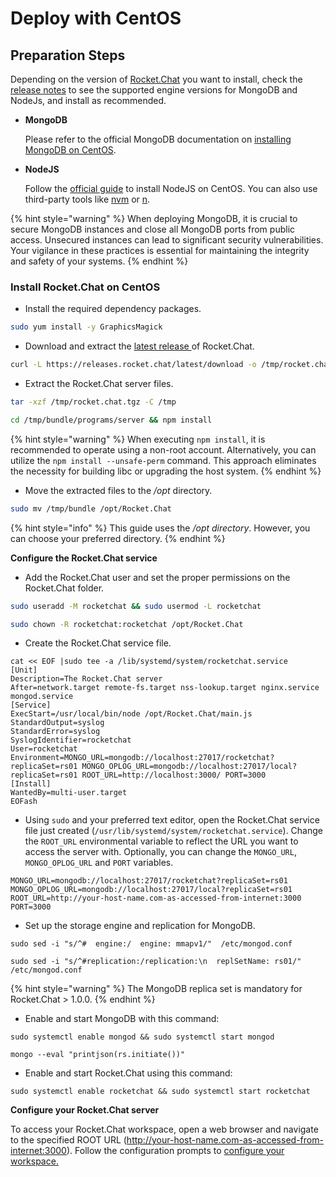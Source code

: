 # Deploy with CentOS

## Preparation Steps

Depending on the version of [Rocket.Chat](https://rocket.chat/) you want to install, check the [release notes](https://github.com/RocketChat/Rocket.Chat/releases) to see the supported engine versions for MongoDB and NodeJs, and install as recommended.&#x20;

*   **MongoDB**

    Please refer to the official MongoDB documentation on [installing MongoDB on CentOS](https://www.mongodb.com/docs/manual/tutorial/install-mongodb-on-red-hat/).&#x20;
*   **NodeJS**

    Follow the [official guide](https://nodejs.org/en/download/package-manager/#centos-fedora-and-red-hat-enterprise-linux) to install NodeJS on CentOS. You can also use third-party tools like [nvm](https://github.com/nvm-sh/nvm#installing-and-updating) or [n](https://www.npmjs.com/package/n).

{% hint style="warning" %}
When deploying MongoDB, it is crucial to secure MongoDB instances and close all MongoDB ports from public access. Unsecured instances can lead to significant security vulnerabilities. Your vigilance in these practices is essential for maintaining the integrity and safety of your systems.
{% endhint %}

### Install Rocket.Chat on CentOS

* Install the required dependency packages.

```bash
sudo yum install -y GraphicsMagick
```

* Download and extract the [latest release ](https://github.com/RocketChat/Rocket.Chat/releases/latest)of Rocket.Chat.

```bash
curl -L https://releases.rocket.chat/latest/download -o /tmp/rocket.chat.tgz
```

* Extract the Rocket.Chat server files.

```bash
tar -xzf /tmp/rocket.chat.tgz -C /tmp
```

```bash
cd /tmp/bundle/programs/server && npm install
```

{% hint style="warning" %}
When executing `npm install`, it is recommended to operate using a non-root account. Alternatively, you can utilize the `npm install --unsafe-perm` command. This approach eliminates the necessity for building libc or upgrading the host system.
{% endhint %}

* Move the extracted files to the _/opt_ directory.

```bash
sudo mv /tmp/bundle /opt/Rocket.Chat
```

{% hint style="info" %}
This guide uses the _/opt directory_. However, you can choose your preferred directory.
{% endhint %}

**Configure the Rocket.Chat service**

* Add the Rocket.Chat user and set the proper permissions on the Rocket.Chat folder.

```bash
sudo useradd -M rocketchat && sudo usermod -L rocketchat
```

```bash
sudo chown -R rocketchat:rocketchat /opt/Rocket.Chat
```

* Create the Rocket.Chat service file.

```
cat << EOF |sudo tee -a /lib/systemd/system/rocketchat.service
[Unit]
Description=The Rocket.Chat server
After=network.target remote-fs.target nss-lookup.target nginx.service mongod.service
[Service]
ExecStart=/usr/local/bin/node /opt/Rocket.Chat/main.js
StandardOutput=syslog
StandardError=syslog
SyslogIdentifier=rocketchat
User=rocketchat
Environment=MONGO_URL=mongodb://localhost:27017/rocketchat?replicaSet=rs01 MONGO_OPLOG_URL=mongodb://localhost:27017/local?replicaSet=rs01 ROOT_URL=http://localhost:3000/ PORT=3000
[Install]
WantedBy=multi-user.target
EOFash
```

* Using `sudo` and your preferred text editor, open the Rocket.Chat service file just created (`/usr/lib/systemd/system/rocketchat.service`). Change the `ROOT_URL` environmental variable to reflect the URL you want to access the server with.  Optionally, you can change the `MONGO_URL`, `MONGO_OPLOG_URL` and `PORT` variables.

```
MONGO_URL=mongodb://localhost:27017/rocketchat?replicaSet=rs01
MONGO_OPLOG_URL=mongodb://localhost:27017/local?replicaSet=rs01
ROOT_URL=http://your-host-name.com-as-accessed-from-internet:3000
PORT=3000
```

* Set up the storage engine and replication for MongoDB.

```
sudo sed -i "s/^#  engine:/  engine: mmapv1/"  /etc/mongod.conf
```

```
sudo sed -i "s/^#replication:/replication:\n  replSetName: rs01/" /etc/mongod.conf
```

{% hint style="warning" %}
The MongoDB replica set is mandatory for Rocket.Chat > 1.0.0.
{% endhint %}

* Enable and start MongoDB with this command:

```
sudo systemctl enable mongod && sudo systemctl start mongod
```

```
mongo --eval "printjson(rs.initiate())"
```

* Enable and start Rocket.Chat using this command:

```
sudo systemctl enable rocketchat && sudo systemctl start rocketchat
```

**Configure your Rocket.Chat server**

To access your Rocket.Chat workspace, open a web browser and navigate to the specified ROOT URL (http://your-host-name.com-as-accessed-from-internet:3000). Follow the configuration prompts to [configure your workspace.](https://docs.rocket.chat/setup-and-configure/accessing-your-workspace/rocket.chat-setup-wizard#setup-wizard)
